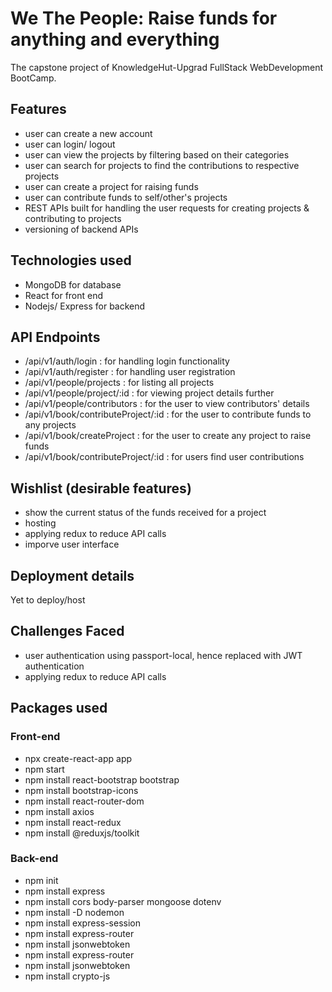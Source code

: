 # We The People: Raise funds for anything and everything
 
 The capstone project of KnowledgeHut-Upgrad FullStack WebDevelopment BootCamp.
 
 ## Features
 - user can create a new account
 - user can login/ logout
 - user can view the projects by filtering based on their categories
 - user can search for projects to find the contributions to respective projects
 - user can create a project for raising funds
 - user can contribute funds to self/other's projects
 - REST APIs built for handling the user requests for creating projects & contributing to projects
 - versioning of backend APIs

 ## Technologies used
 - MongoDB for database
 - React for front end
 - Nodejs/ Express for backend

## API Endpoints 
- /api/v1/auth/login : for handling login functionality
- /api/v1/auth/register : for handling user registration
- /api/v1/people/projects : for listing all projects
- /api/v1/people/project/:id : for viewing project details further
- /api/v1/people/contributors : for the user to view contributors' details
- /api/v1/book/contributeProject/:id : for the user to contribute funds to any projects
- /api/v1/book/createProject : for the user to create any project to raise funds
- /api/v1/book/contributeProject/:id : for users find user contributions


## Wishlist (desirable features)
- show the current status of the funds received for a project
- hosting
- applying redux to reduce API calls
- imporve user interface

## Deployment details
Yet to deploy/host

## Challenges Faced
- user authentication using passport-local, hence replaced with JWT authentication
- applying redux to reduce API calls


## Packages used
### Front-end
- npx create-react-app app
- npm start
- npm install react-bootstrap bootstrap
- npm install bootstrap-icons
- npm install react-router-dom
- npm install axios
- npm install react-redux
- npm install @reduxjs/toolkit

### Back-end
- npm init
- npm install express
- npm install cors body-parser mongoose dotenv
- npm install -D nodemon
- npm install express-session
- npm install express-router
- npm install jsonwebtoken
- npm install express-router
- npm install jsonwebtoken
- npm install crypto-js
